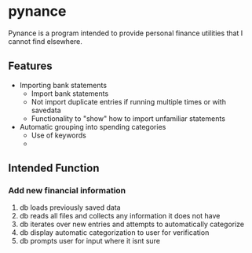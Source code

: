 # pynance
Pynance is a program intended to provide personal finance utilities that I cannot find elsewhere.
## Features
- Importing bank statements
    - Import bank statements
    - Not import duplicate entries if running multiple times or with savedata
    - Functionality to "show" how to import unfamiliar statements
- Automatic grouping into spending categories
    - Use of keywords
    - 


## Intended Function
### Add new financial information
1. db loads previously saved data
2. db reads all files and collects any information it does not have
3. db iterates over new entries and attempts to automatically categorize
4. db display automatic categorization to user for verification
5. db prompts user for input where it isnt sure